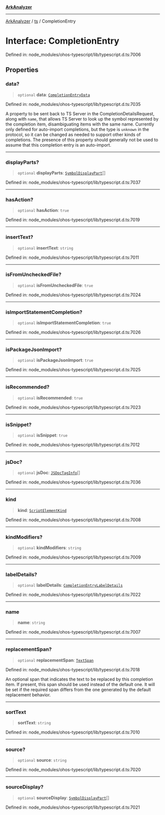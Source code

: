 [**ArkAnalyzer**](../../../../README.md)

***

[ArkAnalyzer](../../../../globals.md) / [ts](../README.md) / CompletionEntry

# Interface: CompletionEntry

Defined in: node\_modules/ohos-typescript/lib/typescript.d.ts:7006

## Properties

### data?

> `optional` **data**: [`CompletionEntryData`](../type-aliases/CompletionEntryData.md)

Defined in: node\_modules/ohos-typescript/lib/typescript.d.ts:7035

A property to be sent back to TS Server in the CompletionDetailsRequest, along with `name`,
that allows TS Server to look up the symbol represented by the completion item, disambiguating
items with the same name. Currently only defined for auto-import completions, but the type is
`unknown` in the protocol, so it can be changed as needed to support other kinds of completions.
The presence of this property should generally not be used to assume that this completion entry
is an auto-import.

***

### displayParts?

> `optional` **displayParts**: [`SymbolDisplayPart`](SymbolDisplayPart.md)[]

Defined in: node\_modules/ohos-typescript/lib/typescript.d.ts:7037

***

### hasAction?

> `optional` **hasAction**: `true`

Defined in: node\_modules/ohos-typescript/lib/typescript.d.ts:7019

***

### insertText?

> `optional` **insertText**: `string`

Defined in: node\_modules/ohos-typescript/lib/typescript.d.ts:7011

***

### isFromUncheckedFile?

> `optional` **isFromUncheckedFile**: `true`

Defined in: node\_modules/ohos-typescript/lib/typescript.d.ts:7024

***

### isImportStatementCompletion?

> `optional` **isImportStatementCompletion**: `true`

Defined in: node\_modules/ohos-typescript/lib/typescript.d.ts:7026

***

### isPackageJsonImport?

> `optional` **isPackageJsonImport**: `true`

Defined in: node\_modules/ohos-typescript/lib/typescript.d.ts:7025

***

### isRecommended?

> `optional` **isRecommended**: `true`

Defined in: node\_modules/ohos-typescript/lib/typescript.d.ts:7023

***

### isSnippet?

> `optional` **isSnippet**: `true`

Defined in: node\_modules/ohos-typescript/lib/typescript.d.ts:7012

***

### jsDoc?

> `optional` **jsDoc**: [`JSDocTagInfo`](JSDocTagInfo-1.md)[]

Defined in: node\_modules/ohos-typescript/lib/typescript.d.ts:7036

***

### kind

> **kind**: [`ScriptElementKind`](../enumerations/ScriptElementKind.md)

Defined in: node\_modules/ohos-typescript/lib/typescript.d.ts:7008

***

### kindModifiers?

> `optional` **kindModifiers**: `string`

Defined in: node\_modules/ohos-typescript/lib/typescript.d.ts:7009

***

### labelDetails?

> `optional` **labelDetails**: [`CompletionEntryLabelDetails`](CompletionEntryLabelDetails.md)

Defined in: node\_modules/ohos-typescript/lib/typescript.d.ts:7022

***

### name

> **name**: `string`

Defined in: node\_modules/ohos-typescript/lib/typescript.d.ts:7007

***

### replacementSpan?

> `optional` **replacementSpan**: [`TextSpan`](TextSpan.md)

Defined in: node\_modules/ohos-typescript/lib/typescript.d.ts:7018

An optional span that indicates the text to be replaced by this completion item.
If present, this span should be used instead of the default one.
It will be set if the required span differs from the one generated by the default replacement behavior.

***

### sortText

> **sortText**: `string`

Defined in: node\_modules/ohos-typescript/lib/typescript.d.ts:7010

***

### source?

> `optional` **source**: `string`

Defined in: node\_modules/ohos-typescript/lib/typescript.d.ts:7020

***

### sourceDisplay?

> `optional` **sourceDisplay**: [`SymbolDisplayPart`](SymbolDisplayPart.md)[]

Defined in: node\_modules/ohos-typescript/lib/typescript.d.ts:7021
